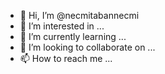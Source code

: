 - 👋 Hi, I’m @necmitabannecmi
- 👀 I’m interested in ...
- 🌱 I’m currently learning ...
- 💞️ I’m looking to collaborate on ...
- 📫 How to reach me ...

<!---
necmitabannecmi/necmitabannecmi is a ✨ special ✨ repository because its `README.md` (this file) appears on your GitHub profile.
You can click the Preview link to take a look at your changes.
--->
